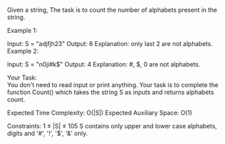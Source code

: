Given a string, The task is to count the number of alphabets present in the string.

Example 1:

Input:
S = "adjfjh23"
Output: 6
Explanation: only last 2 are not 
alphabets.
Example 2:

Input:
S = "n0ji#k$"
Output: 4
Explanation: #, $, 0 are not alphabets.

Your Task:  
You don't need to read input or print anything. Your task is to complete the function Count() which takes the string S as inputs and returns alphabets count.

Expected Time Complexity: O(|S|)
Expected Auxiliary Space: O(1)

Constraints:
1 ≤ |S| ≤ 105
S contains only upper and lower case alphabets, digits and '#', '!', '$', '&' only.
